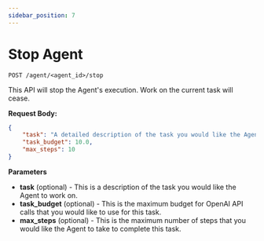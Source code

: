 ```yaml
---
sidebar_position: 7
---
```


# Stop Agent

`POST /agent/<agent_id>/stop`

This API will stop the Agent's execution. Work on the current task will cease.

**Request Body:**

```json
{
    "task": "A detailed description of the task you would like the Agent to complete.",
    "task_budget": 10.0,
    "max_steps": 10
}
```

**Parameters**

- **task** (optional) - This is a description of the task you would like the Agent to work on.
- **task_budget** (optional) - This is the maximum budget for OpenAI API calls that you would like to use for this task.
- **max_steps** (optional) - This is the maximum number of steps that you would like the Agent to take to complete this task.
